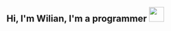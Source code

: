 ## Hi, I'm Wilian, I'm a programmer <img src="https://media.giphy.com/media/hvRJCLFzcasrR4ia7z/giphy.gif" width="35">

<!--
**Wilian87wil/Wilian87wil** is a ✨ _special_ ✨ repository because its `README.md` (this file) appears on your GitHub profile.

Here are some ideas to get you started:

- 🔭 I’m currently working on ...
- 🌱 I’m currently learning ...
- 👯 I’m looking to collaborate on ...
- 🤔 I’m looking for help with ...
- 💬 Ask me about ...
- 📫 How to reach me: ...
- 😄 Pronouns: ...
- ⚡ Fun fact: ...
-->
